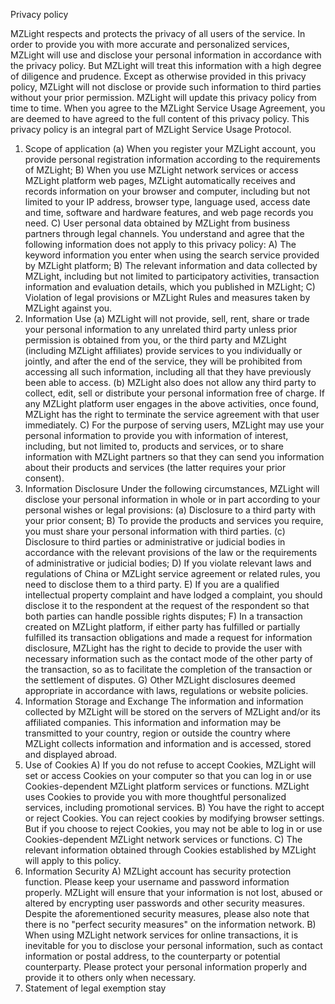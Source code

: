 Privacy policy
 
MZLight respects and protects the privacy of all users of the service. In order to provide you with more accurate and personalized services, MZLight will use and disclose your personal information in accordance with the privacy policy. But MZLight will treat this information with a high degree of diligence and prudence. Except as otherwise provided in this privacy policy, MZLight will not disclose or provide such information to third parties without your prior permission. MZLight will update this privacy policy from time to time. When you agree to the MZLight Service Usage Agreement, you are deemed to have agreed to the full content of this privacy policy. This privacy policy is an integral part of MZLight Service Usage Protocol.
1. Scope of application
(a) When you register your MZLight account, you provide personal registration information according to the requirements of MZLight;
B) When you use MZLight network services or access MZLight platform web pages, MZLight automatically receives and records information on your browser and computer, including but not limited to your IP address, browser type, language used, access date and time, software and hardware features, and web page records you need.
C) User personal data obtained by MZLight from business partners through legal channels.
You understand and agree that the following information does not apply to this privacy policy:
A) The keyword information you enter when using the search service provided by MZLight platform;
B) The relevant information and data collected by MZLight, including but not limited to participatory activities, transaction information and evaluation details, which you published in MZLight;
C) Violation of legal provisions or MZLight Rules and measures taken by MZLight against you.
2. Information Use
(a) MZLight will not provide, sell, rent, share or trade your personal information to any unrelated third party unless prior permission is obtained from you, or the third party and MZLight (including MZLight affiliates) provide services to you individually or jointly, and after the end of the service, they will be prohibited from accessing all such information, including all that they have previously been able to access.
(b) MZLight also does not allow any third party to collect, edit, sell or distribute your personal information free of charge. If any MZLight platform user engages in the above activities, once found, MZLight has the right to terminate the service agreement with that user immediately.
C) For the purpose of serving users, MZLight may use your personal information to provide you with information of interest, including, but not limited to, products and services, or to share information with MZLight partners so that they can send you information about their products and services (the latter requires your prior consent).
3. Information Disclosure
Under the following circumstances, MZLight will disclose your personal information in whole or in part according to your personal wishes or legal provisions:
(a) Disclosure to a third party with your prior consent;
B) To provide the products and services you require, you must share your personal information with third parties.
(c) Disclosure to third parties or administrative or judicial bodies in accordance with the relevant provisions of the law or the requirements of administrative or judicial bodies;
D) If you violate relevant laws and regulations of China or MZLight service agreement or related rules, you need to disclose them to a third party.
E) If you are a qualified intellectual property complaint and have lodged a complaint, you should disclose it to the respondent at the request of the respondent so that both parties can handle possible rights disputes;
F) In a transaction created on MZLight platform, if either party has fulfilled or partially fulfilled its transaction obligations and made a request for information disclosure, MZLight has the right to decide to provide the user with necessary information such as the contact mode of the other party of the transaction, so as to facilitate the completion of the transaction or the settlement of disputes.
G) Other MZLight disclosures deemed appropriate in accordance with laws, regulations or website policies.
4. Information Storage and Exchange
The information and information collected by MZLight will be stored on the servers of MZLight and/or its affiliated companies. This information and information may be transmitted to your country, region or outside the country where MZLight collects information and information and is accessed, stored and displayed abroad.
5. Use of Cookies
A) If you do not refuse to accept Cookies, MZLight will set or access Cookies on your computer so that you can log in or use Cookies-dependent MZLight platform services or functions. MZLight uses Cookies to provide you with more thoughtful personalized services, including promotional services.
B) You have the right to accept or reject Cookies. You can reject cookies by modifying browser settings. But if you choose to reject Cookies, you may not be able to log in or use Cookies-dependent MZLight network services or functions.
C) The relevant information obtained through Cookies established by MZLight will apply to this policy.
6. Information Security
A) MZLight account has security protection function. Please keep your username and password information properly. MZLight will ensure that your information is not lost, abused or altered by encrypting user passwords and other security measures. Despite the aforementioned security measures, please also note that there is no "perfect security measures" on the information network.
B) When using MZLight network services for online transactions, it is inevitable for you to disclose your personal information, such as contact information or postal address, to the counterparty or potential counterparty. Please protect your personal information properly and provide it to others only when necessary.
7. Statement of legal exemption
stay
